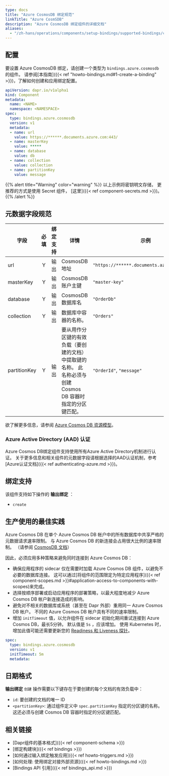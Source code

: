 ```yaml
---
type: docs
title: "Azure CosmosDB 绑定规范"
linkTitle: "Azure CosmSDB"
description: "Azure CosmosDB 绑定组件的详细文档"
aliases:
  - "/zh-hans/operations/components/setup-bindings/supported-bindings/cosmosdb/"
---
```


## 配置

要设置 Azure CosmosDB 绑定，请创建一个类型为 `bindings.azure.cosmosdb` 的组件。 请参阅[本指南]({{< ref "howto-bindings.md#1-create-a-binding" >}})，了解如何创建和应用绑定配置。


```yaml
apiVersion: dapr.io/v1alpha1
kind: Component
metadata:
  name: <NAME>
  namespace: <NAMESPACE>
spec:
  type: bindings.azure.cosmosdb
  version: v1
  metadata:
  - name: url
    value: https://******.documents.azure.com:443/
  - name: masterKey
    value: *****
  - name: database
    value: db
  - name: collection
    value: collection
  - name: partitionKey
    value: message
```

{{% alert title="Warning" color="warning" %}}
以上示例将密钥明文存储， 更推荐的方式是使用 Secret 组件， [这里]({{< ref component-secrets.md >}})。
{{% /alert %}}

## 元数据字段规范

| 字段           | 必填 | 绑定支持 | 详情                                                           | 示例                                          |
| ------------ |:--:| ---- | ------------------------------------------------------------ | ------------------------------------------- |
| url          | Y  | 输出   | CosmosDB 地址                                                  | `"https://******.documents.azure.com:443/"` |
| masterKey    | Y  | 输出   | CosmosDB 账户主键                                                | `"master-key"`                              |
| database     | Y  | 输出   | CosmosDB 数据库名                                                | `"OrderDb"`                                 |
| collection   | Y  | 输出   | 数据库中容器的名称。                                                   | `"Orders"`                                  |
| partitionKey | Y  | 输出   | 要从用作分区键的有效负载（要创建的文档）中提取键的名称。 此名称必须与创建 Cosmos DB 容器时指定的分区键匹配。 | `"OrderId"`, `"message"`                    |

欲了解更多信息，请参阅 [Azure Cosmos DB 资源模型](https://docs.microsoft.com/azure/cosmos-db/account-databases-containers-items)。

### Azure Active Directory (AAD) 认证
Azure Cosmos DB绑定组件支持使用所有Azure Active Directory机制进行认证。 关于更多信息和相关组件的元数据字段请根据选择的AAD认证机制，参考[Azure认证文档]({{< ref authenticating-azure.md >}})。

## 绑定支持

该组件支持如下操作的 **输出绑定** ：

- `create`

## 生产使用的最佳实践

Azure Cosmos DB 在单个 Azure Cosmos DB 帐户中的所有数据库中共享严格的元数据请求速率限制。 与 Azure Cosmos DB 的新连接会占用很大比例的速率限制。 （请参阅 [CosmosDB 文档](https://docs.microsoft.com/azure/cosmos-db/sql/troubleshoot-request-rate-too-large#recommended-solution-3)）

因此，必须应用多种策略来避免同时连接到 Azure Cosmos DB：

- 确保应用程序的 sidecar 仅在需要时加载 Azure Cosmos DB 组件，以避免不必要的数据库连接。 这可以通过[将组件的范围限定为特定应用程序]({{< ref component-scopes.md >}}#application-access-to-components-with-scopes)来完成。
- 选择按顺序部署或启动应用程序的部署策略，以最大程度地减少 Azure Cosmos DB 帐户新连接造成的影响。
- 避免对不相关的数据库或系统（甚至在 Dapr 外部）重用同一 Azure Cosmos DB 帐户。 不同的 Azure Cosmos DB 帐户具有不同的速率限制。
- 增加 `initTimeout` 值，以允许组件在 sidecar 初始化期间重试连接到 Azure Cosmos DB，最长5分钟。 默认值是 `5s` ，应该增加。 使用 Kubernetes 时，增加此值可能还需要更新您的 [Readiness 和 Liveness 探针](https://kubernetes.io/docs/tasks/configure-pod-container/configure-liveness-readiness-startup-probes/)。

```yaml
spec:
  type: bindings.azure.cosmosdb
  version: v1
  initTimeout: 5m
  metadata:
```

## 日期格式

**输出绑定** `创建` 操作需要以下键存在于要创建的每个文档的有效负载中：
- `id`: 要创建的文档的唯一 ID
- `<partitionKey>`: 通过组件定义中 `spec.partitionKey` 指定的分区键的名称。 这还必须与创建 Cosmos DB 容器时指定的分区键匹配。

## 相关链接

- [Dapr组件的基本格式]({{< ref component-schema >}})
- [绑定构建块]({{< ref bindings >}})
- [如何通过输入绑定触发应用]({{< ref howto-triggers.md >}})
- [如何处理: 使用绑定对接外部资源]({{< ref howto-bindings.md >}})
- [Bindings API 引用]({{< ref bindings_api.md >}})

